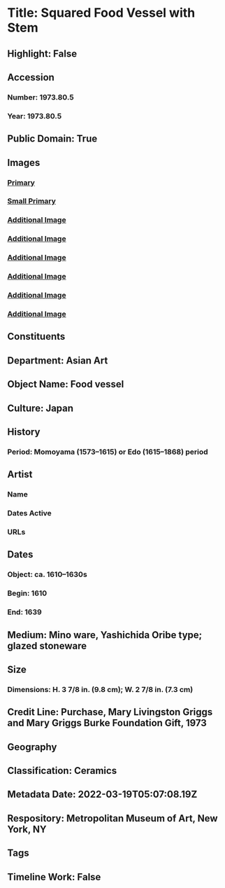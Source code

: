 # Title: Squared Food Vessel with Stem
## Highlight: False
## Accession
### Number: 1973.80.5
### Year: 1973.80.5
## Public Domain: True
## Images
### [Primary](https://images.metmuseum.org/CRDImages/as/original/LC-1973_80_5-001.jpg)
### [Small Primary](https://images.metmuseum.org/CRDImages/as/web-large/LC-1973_80_5-001.jpg)
### [Additional Image](https://images.metmuseum.org/CRDImages/as/original/LC-1973_80_5-002.jpg)
### [Additional Image](https://images.metmuseum.org/CRDImages/as/original/LC-1973_80_5-003.jpg)
### [Additional Image](https://images.metmuseum.org/CRDImages/as/original/LC-1973_80_5-004.jpg)
### [Additional Image](https://images.metmuseum.org/CRDImages/as/original/LC-1973_80_5-005.jpg)
### [Additional Image](https://images.metmuseum.org/CRDImages/as/original/LC-1973_80_1_5-006.jpg)
### [Additional Image](https://images.metmuseum.org/CRDImages/as/original/199780.jpg)
## Constituents
## Department: Asian Art
## Object Name: Food vessel
## Culture: Japan
## History
### Period: Momoyama (1573–1615) or Edo (1615–1868) period
## Artist
### Name
### Dates Active
### URLs
## Dates
### Object: ca. 1610–1630s
### Begin: 1610
### End: 1639
## Medium: Mino ware, Yashichida Oribe type; glazed stoneware
## Size
### Dimensions: H. 3 7/8 in. (9.8 cm); W. 2 7/8 in. (7.3 cm)
## Credit Line: Purchase, Mary Livingston Griggs and Mary Griggs Burke Foundation Gift, 1973
## Geography
## Classification: Ceramics
## Metadata Date: 2022-03-19T05:07:08.19Z
## Respository: Metropolitan Museum of Art, New York, NY
## Tags
## Timeline Work: False
